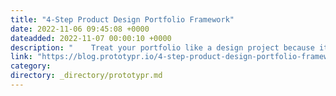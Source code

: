 ```yaml
---
title: "4-Step Product Design Portfolio Framework"
date: 2022-11-06 09:45:08 +0000
dateadded: 2022-11-07 00:00:10 +0000
description: "    Treat your portfolio like a design project because it is  Continue reading on Prototypr »  "
link: "https://blog.prototypr.io/4-step-product-design-portfolio-framework-9317074dcc90?source=rss----eb297ea1161a---4"
category:
directory: _directory/prototypr.md
---
```

